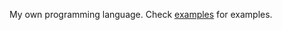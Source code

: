My own programming language. Check [examples](https://github.com/xxxAnn/Lucerna/tree/master/examples) for examples.
